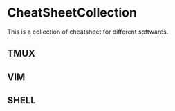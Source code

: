 # CheatSheetCollection

This is a collection of cheatsheet for different softwares. 

## TMUX


## VIM


## SHELL
